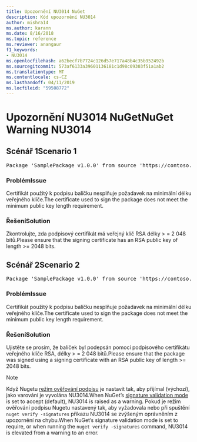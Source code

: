 ```yaml
---
title: Upozornění NU3014 NuGet
description: Kód upozornění NU3014
author: mishra14
ms.author: karann
ms.date: 8/16/2018
ms.topic: reference
ms.reviewer: anangaur
f1_keywords:
- NU3014
ms.openlocfilehash: a62becf7b7724c126d57e717a48b4c35b952492b
ms.sourcegitcommit: 573af6133a39601136181c1d98c09303f51a1ab2
ms.translationtype: MT
ms.contentlocale: cs-CZ
ms.lasthandoff: 04/11/2019
ms.locfileid: "59508772"
---
```

# <a name="nuget-warning-nu3014"></a><span data-ttu-id="7deaf-103">Upozornění NU3014 NuGet</span><span class="sxs-lookup"><span data-stu-id="7deaf-103">NuGet Warning NU3014</span></span>

## <a name="scenario-1"></a><span data-ttu-id="7deaf-104">Scénář 1</span><span class="sxs-lookup"><span data-stu-id="7deaf-104">Scenario 1</span></span>

<pre>Package 'SamplePackage v1.0.0' from source 'https://contoso.com/index.json': The signing certificate does not meet a minimum public key length requirement.</pre>

### <a name="issue"></a><span data-ttu-id="7deaf-105">Problém</span><span class="sxs-lookup"><span data-stu-id="7deaf-105">Issue</span></span>

<span data-ttu-id="7deaf-106">Certifikát použitý k podpisu balíčku nesplňuje požadavek na minimální délku veřejného klíče.</span><span class="sxs-lookup"><span data-stu-id="7deaf-106">The certificate used to sign the package does not meet the minimum public key length requirement.</span></span>


### <a name="solution"></a><span data-ttu-id="7deaf-107">Řešení</span><span class="sxs-lookup"><span data-stu-id="7deaf-107">Solution</span></span>

<span data-ttu-id="7deaf-108">Zkontrolujte, zda podpisový certifikát má veřejný klíč RSA délky > = 2 048 bitů.</span><span class="sxs-lookup"><span data-stu-id="7deaf-108">Please ensure that the signing certificate has an RSA public key of length >= 2048 bits.</span></span>



## <a name="scenario-2"></a><span data-ttu-id="7deaf-109">Scénář 2</span><span class="sxs-lookup"><span data-stu-id="7deaf-109">Scenario 2</span></span>

<pre>Package 'SamplePackage v1.0.0' from source 'https://contoso.com/index.json': The primary signature's certificate does not meet a minimum public key length requirement.</pre>

### <a name="issue"></a><span data-ttu-id="7deaf-110">Problém</span><span class="sxs-lookup"><span data-stu-id="7deaf-110">Issue</span></span>

<span data-ttu-id="7deaf-111">Certifikát použitý k podpisu balíčku nesplňuje požadavek na minimální délku veřejného klíče.</span><span class="sxs-lookup"><span data-stu-id="7deaf-111">The certificate used to sign the package does not meet the minimum public key length requirement.</span></span>


### <a name="solution"></a><span data-ttu-id="7deaf-112">Řešení</span><span class="sxs-lookup"><span data-stu-id="7deaf-112">Solution</span></span>

<span data-ttu-id="7deaf-113">Ujistěte se prosím, že balíček byl podepsán pomocí podpisového certifikátu veřejného klíče RSA, délky > = 2 048 bitů.</span><span class="sxs-lookup"><span data-stu-id="7deaf-113">Please ensure that the package was signed using a signing certificate with an RSA public key of length >= 2048 bits.</span></span>


> [!Note]
> <span data-ttu-id="7deaf-114">Když Nugetu [režim ověřování podpisu](https://docs.microsoft.com/en-us/nuget/consume-packages/installing-signed-packages#configure-package-signature-requirements) je nastavit tak, aby přijímal (výchozí), jako varování je vyvolána NU3014.</span><span class="sxs-lookup"><span data-stu-id="7deaf-114">When NuGet’s [signature validation mode](https://docs.microsoft.com/en-us/nuget/consume-packages/installing-signed-packages#configure-package-signature-requirements) is set to accept (default), NU3014 is raised as a warning.</span></span> <span data-ttu-id="7deaf-115">Pokud je režim ověřování podpisu Nugetu nastavený tak, aby vyžadovala nebo při spuštění `nuget verify -signatures` příkazu NU3014 se zvýšeným oprávněním z upozornění na chybu.</span><span class="sxs-lookup"><span data-stu-id="7deaf-115">When NuGet’s signature validation mode is set to require, or when running the `nuget verify -signatures` command, NU3014 is elevated from a warning to an error.</span></span> 
